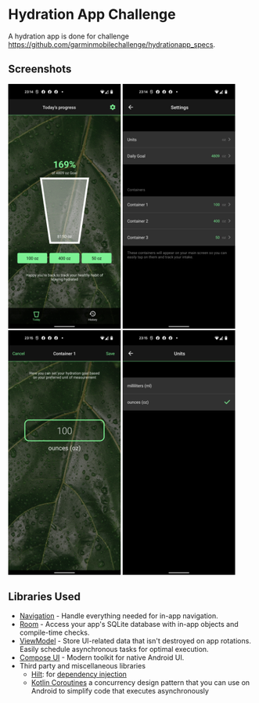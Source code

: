 Hydration App Challenge
=================

A hydration app is done for challenge https://github.com/garminmobilechallenge/hydrationapp_specs.

Screenshots
-----------
<p float="left">
<img src="https://github.com/UngureanEugen/HydrationChallenge/blob/development/screenshots/hydration_challenge_1.png" width="230">
<img src="https://github.com/UngureanEugen/HydrationChallenge/blob/development/screenshots/hydration_challenge_2.png" width="230">
<img src="https://github.com/UngureanEugen/HydrationChallenge/blob/development/screenshots/hydration_challenge_3.png" width="230">
<img src="https://github.com/UngureanEugen/HydrationChallenge/blob/development/screenshots/hydration_challenge_4.png" width="230">
</p>

Libraries Used
--------------
* [Navigation][0] - Handle everything needed for in-app navigation.
* [Room][1] - Access your app's SQLite database with in-app objects and compile-time checks.
* [ViewModel][2] - Store UI-related data that isn't destroyed on app rotations. Easily schedule
     asynchronous tasks for optimal execution.
* [Compose UI][3] - Modern toolkit for native Android UI.  
* Third party and miscellaneous libraries
  * [Hilt][4]: for [dependency injection][5]
  * [Kotlin Coroutines][6] a concurrency design pattern that you can use on Android to simplify code that executes asynchronously

[0]:  https://developer.android.com/topic/libraries/architecture/navigation/
[1]: https://developer.android.com/topic/libraries/architecture/room
[2]: https://developer.android.com/topic/libraries/architecture/viewmodel
[3]: https://developer.android.com/jetpack/compose/
[4]: https://developer.android.com/training/dependency-injection/hilt-android
[5]: https://developer.android.com/training/dependency-injection
[6]: https://developer.android.com/kotlin/coroutines
